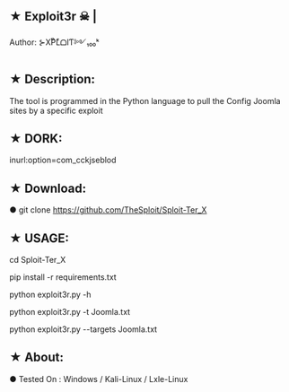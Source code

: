 
## ★ Exploit3r ☠ | 

   Author: ⊱XͭPͪLͤᗝIƬ༻₁₀₀ᵏ

## ★ Description:

The tool is programmed in the Python language to pull the Config Joomla sites by a specific exploit

## ★ DORK:

inurl:option=com_cckjseblod

## ★ Download:

● git clone https://github.com/TheSploit/Sploit-Ter_X

## ★ USAGE:

cd Sploit-Ter_X

pip install -r requirements.txt

python exploit3r.py -h

python exploit3r.py -t Joomla.txt

python exploit3r.py --targets Joomla.txt



## ★ About:

● Tested On : Windows / Kali-Linux / Lxle-Linux

